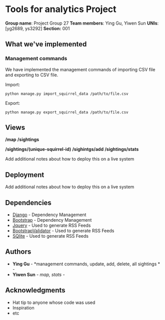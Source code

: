 


# Tools for analytics Project

**Group name**: Project Group 27
**Team members**: Ying Gu, Yiwen Sun
**UNIs**: [yg2689, ys3292]
**Section:** 001

## What we've implemented

### Management commands

We have implemented the management commands of importing CSV file and exporting to CSV file.

Import:
```
python manage.py import_squirrel_data /path/to/file.csv
```

Export:
```
python manage.py export_squirrel_data /path/to/file.csv
```
## Views

 **/map**
 **/sightings**
 
 **/sightings/(unique-squirrel-id)**
 **/sighintgs/add**
 **/sightings/stats**
 
Add additional notes about how to deploy this on a live system

## Deployment

Add additional notes about how to deploy this on a live system

## Dependencies

* [Django](https://maven.apache.org/) - Dependency Management
* [Bootstrap](https://maven.apache.org/) - Dependency Management
* [Jquery](https://rometools.github.io/rome/) - Used to generate RSS Feeds
* [BootstrapValidator](https://rometools.github.io/rome/) - Used to generate RSS Feeds
* [SQlite](https://rometools.github.io/rome/) - Used to generate RSS Feeds

## Authors

* **Ying Gu** - *management commands, update, add, delete, all sightings * - 
* **Yiwen Sun** - *map, stats* - 
## Acknowledgments

* Hat tip to anyone whose code was used
* Inspiration
* etc